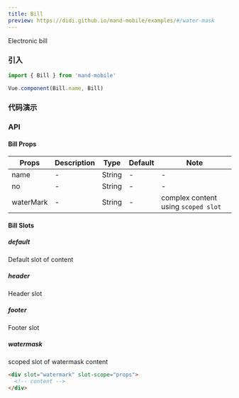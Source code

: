 ```yaml
---
title: Bill
preview: https://didi.github.io/mand-mobile/examples/#/water-mask
---
```


Electronic bill

### 引入

```javascript
import { Bill } from 'mand-mobile'

Vue.component(Bill.name, Bill)
```

### 代码演示
<!-- DEMO -->

### API

#### Bill Props
|Props | Description | Type | Default | Note |
|----|-----|------|------ |------|
|name|-|String|-|-|
|no|-|String|-|-|
|waterMark|-|String|-|complex content using `scoped slot`|

#### Bill Slots

##### default
Default slot of content

##### header
Header slot

##### footer
Footer slot

##### watermask
scoped slot of watermask content

```html
<div slot="watermark" slot-scope="props">
  <!-- content -->
</div>
```
